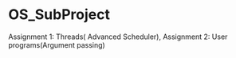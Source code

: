 # OS_SubProject
Assignment 1: Threads( Advanced Scheduler), Assignment 2: User programs(Argument passing)

